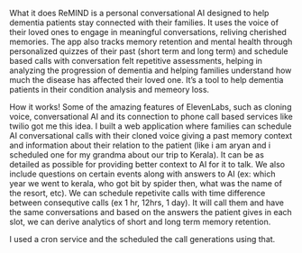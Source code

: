 What it does
ReMIND is a personal conversational AI designed to help dementia patients stay connected with their families. It uses the voice of their loved ones to engage in meaningful conversations, reliving cherished memories. The app also tracks memory retention and mental health through personalized quizzes of their past (short term and long term) and schedule based calls with conversation felt repetitive assessments, helping in analyzing the progression of dementia and helping families understand how much the disease has affected their loved one. It’s a tool to help dementia patients in their condition analysis and memeory loss.

How it works!
Some of the amazing features of ElevenLabs, such as cloning voice, conversational AI and its connection to phone call based services like twilio got me this idea. 
I built a web application where families can schedule AI conversational calls with their cloned voice giving a past memory context and information about their relation to the patient (like i am aryan and i scheduled one for my grandma about our trip to Kerala). It can be as detailed as possible for providing better context to AI for it to talk. We also include questions on certain events along with answers to AI (ex: which year we went to kerala, who got bit by spider then, what was the name of the resort, etc). We can schedule repetivite calls with time difference between consequtive calls (ex 1 hr, 12hrs, 1 day). It will call them and have the same conversations and based on the answers the patient gives in each slot, we can derive analytics of short and long term memory retention.

I used a cron service and the scheduled the call generations using that.
